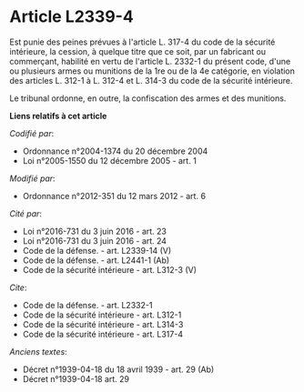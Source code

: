 # Article L2339-4

Est punie des peines prévues à l'article L. 317-4 du code de la sécurité intérieure, la cession, à quelque titre que ce soit,
par un fabricant ou commerçant, habilité en vertu de l'article L. 2332-1 du présent code, d'une ou plusieurs armes ou
munitions de la 1re ou de la 4e catégorie, en violation des articles L. 312-1 à L. 312-4 et L. 314-3 du code de la sécurité
intérieure. 

Le tribunal ordonne, en outre, la confiscation des armes et des munitions.

**Liens relatifs à cet article**

_Codifié par_:

  - Ordonnance n°2004-1374 du 20 décembre 2004
  - Loi n°2005-1550 du 12 décembre 2005 - art. 1

_Modifié par_:

  - Ordonnance n°2012-351 du 12 mars 2012 - art. 6

_Cité par_:

  - Loi n°2016-731 du 3 juin 2016 - art. 23
  - Loi n°2016-731 du 3 juin 2016 - art. 24
  - Code de la défense. - art. L2339-14 (V)
  - Code de la défense. - art. L2441-1 (Ab)
  - Code de la sécurité intérieure - art. L312-3 (V)

_Cite_:

  - Code de la défense. - art. L2332-1
  - Code de la sécurité intérieure - art. L312-1
  - Code de la sécurité intérieure - art. L314-3
  - Code de la sécurité intérieure - art. L317-4

_Anciens textes_:

  - Décret n°1939-04-18 du 18 avril 1939 - art. 29 (Ab)
  - Décret n°1939-04-18 art. 29
